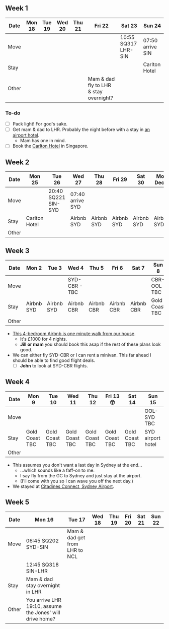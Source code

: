 ## Week 1

| Date  | Mon 18 | Tue 19 | Wed 20 | Thu 21 | Fri 22                                 | Sat 23              | Sun 24           |
| ----- | ------ | ------ | ------ | ------ | -------------------------------------- | ------------------- | ---------------- |
| Move  |        |        |        |        |                                        | 10:55 SQ317 LHR-SIN | 07:50 arrive SIN |
| Stay  |        |        |        |        |                                        |                     | Carlton Hotel    |
| Other |        |        |        |        | Mam & dad fly to LHR & stay overnight? |                     |                  |

### To-do

- [ ] Pack light! For god's sake.
- [ ] Get mam & dad to LHR. Probably the night before with a stay in [an airport hotel](https://www.heathrow.com/at-the-airport/lounges-hotels-spas/heathrow-hotels).
  - Mam has one in mind.
- [ ] Book the [Carlton Hotel](https://www.carltonhotel.sg/) in Singapore.

## Week 2

| Date  | Mon 25        | Tue 26              | Wed 27           | Thu 28     | Fri 29     | Sat 30     | Mon Dec 1  |
| ----- | ------------- | ------------------- | ---------------- | ---------- | ---------- | ---------- | ---------- |
| Move  |               | 20:40 SQ221 SIN-SYD | 07:40 arrive SYD |            |            |            |            |
| Stay  | Carlton Hotel |                     | Airbnb SYD       | Airbnb SYD | Airbnb SYD | Airbnb SYD | Airbnb SYD |
| Other |               |                     |                  |            |            |            |            |

## Week 3

| Date  | Mon 2      | Tue 3      | Wed 4         | Thu 5      | Fri 6      | Sat 7      | Sun 8          |
| ----- | ---------- | ---------- | ------------- | ---------- | ---------- | ---------- | -------------- |
| Move  |            |            | SYD-CBR - TBC |            |            |            | CBR-OOL TBC    |
| Stay  | Airbnb SYD | Airbnb SYD | Airbnb CBR    | Airbnb CBR | Airbnb CBR | Airbnb CBR | Gold Coast TBC |
| Other |            |            |               |            |            |            |                |

- [This 4-bedroom Airbnb is one minute walk from our house](https://www.airbnb.com.au/rooms/29219095?check_in=2024-12-04&check_out=2024-12-08&guests=1&adults=5&s=67&unique_share_id=9ac3f978-4c7d-406e-87e5-d8b1fc7fc689).
  - It's £1000 for 4 nights.
  - **Jill or mam** you should book this asap if the rest of these plans look good.
- We can either fly SYD-CBR or I can rent a minivan. This far ahead I should be able to find good flight deals.
  - [ ] **John** to look at SYD-CBR flights.

## Week 4

| Date  | Mon 9          | Tue 10         | Wed 11         | Thu 12         | Fri 13 😲      | Sat 14         | Sun 15            |
| ----- | -------------- | -------------- | -------------- | -------------- | -------------- | -------------- | ----------------- |
| Move  |                |                |                |                |                |                | OOL-SYD TBC       |
| Stay  | Gold Coast TBC | Gold Coast TBC | Gold Coast TBC | Gold Coast TBC | Gold Coast TBC | Gold Coast TBC | SYD airport hotel |
| Other |                |                |                |                |                |                |                   |

- This assumes you don't want a last day in Sydney at the end...
  - ...which sounds like a faff-on to me.
  - I say fly from the GC to Sydney and just stay at the airport.
  - (I'll come with you so I can wave you off the next day.)
- We stayed at [Citadines Connect, Sydney Airport](http://www.citadines-connect-sydney-airport.connectotels.com).

## Week 5

| Date  | Mon 16                                                   | Tue 17                        | Wed 18 | Thu 19 | Fri 20 | Sat 21 | Sun 22 |
| ----- | -------------------------------------------------------- | ----------------------------- | ------ | ------ | ------ | ------ | ------ |
| Move  | 06:45 SQ202 SYD-SIN                                      | Mam & dad get from LHR to NCL |        |        |        |        |        |
|       | 12:45 SQ318 SIN-LHR                                      |                               |        |        |        |        |        |
| Stay  | Mam & dad stay overnight in LHR                          |                               |        |        |        |        |        |
| Other | You arrive LHR 19:10, assume the Jones' will drive home? |                               |        |        |        |        |        |

